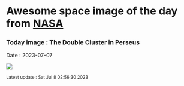
# Awesome space image of the day from [NASA](https://api.nasa.gov/)

### Today image : The Double Cluster in Perseus
Date : 2023-07-07

![](https://apod.nasa.gov/apod/image/2307/Caldwell_14_2023_HaLRGB_LRGB_stars_wm-scaled.png)

<small>Latest update : Sat Jul  8 02:56:30 2023</small>
        